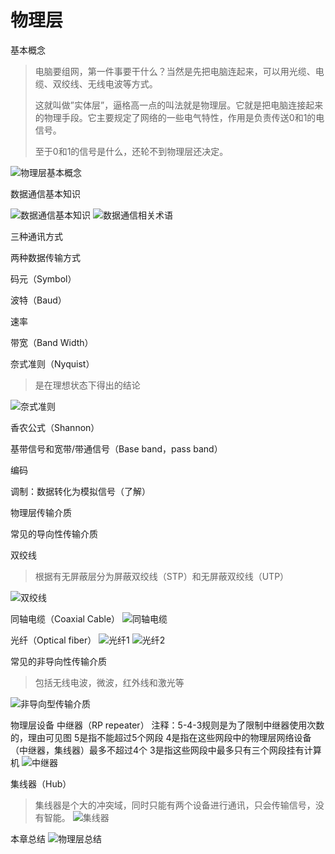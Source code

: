 # 物理层

基本概念
> 电脑要组网，第一件事要干什么？当然是先把电脑连起来，可以用光缆、电缆、双绞线、无线电波等方式。
> 
> 这就叫做”实体层”，逼格高一点的叫法就是物理层。它就是把电脑连接起来的物理手段。它主要规定了网络的一些电气特性，作用是负责传送0和1的电信号。
> 
> 至于0和1的信号是什么，还轮不到物理层还决定。

![物理层基本概念](./assets/物理层基本概念.png)

数据通信基本知识

![数据通信基本知识](./assets/数据通信基本知识.png)
![数据通信相关术语](./assets/数据通信相关术语.png)

三种通讯方式

两种数据传输方式

码元（Symbol）  

波特（Baud）

速率

带宽（Band Width）

奈式准则（Nyquist）

> 是在理想状态下得出的结论

![奈式准则](./assets/奈式准则.png)

香农公式（Shannon）

基带信号和宽带/带通信号（Base band，pass band）

编码

调制：数据转化为模拟信号（了解）


物理层传输介质

常见的导向性传输介质

双绞线

> 根据有无屏蔽层分为屏蔽双绞线（STP）和无屏蔽双绞线（UTP）   

![双绞线](./assets/双绞线.png)

同轴电缆（Coaxial Cable）
![同轴电缆](./assets/同轴电缆.png)

光纤（Optical fiber）
![光纤1](./assets/光纤1.png)
![光纤2](./assets/光纤2.png)

常见的非导向性传输介质
> 包括无线电波，微波，红外线和激光等

![非导向型传输介质](./assets/非导向型传输介质.png)

物理层设备
中继器（RP repeater）
注释：5-4-3规则是为了限制中继器使用次数的，理由可见图
5是指不能超过5个网段
4是指在这些网段中的物理层网络设备（中继器，集线器）最多不超过4个
3是指这些网段中最多只有三个网段挂有计算机
![中继器](./assets/中继器.png)

集线器（Hub）
> 集线器是个大的冲突域，同时只能有两个设备进行通讯，只会传输信号，没有智能。
![集线器](./assets/集线器.png)

本章总结
![物理层总结](./assets/物理层总结.png)

